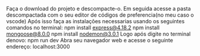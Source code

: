 Faça o download do projeto e descompacte-o. Em seguida acesse a pasta descompactada com o seu editor de códigos de preferencia(no meu caso o vscode)
Após isso faça as instalações necessarias usando os seguintes comandos no terminal:
npm install express@4.18.2
npm install mongoose@8.0.0
npm install nodemon@3.0.1
Logo após digite no terminal denovo: npm run dev
Abra seu navegador web e acesse o seguinte endereço: localhost:3000
